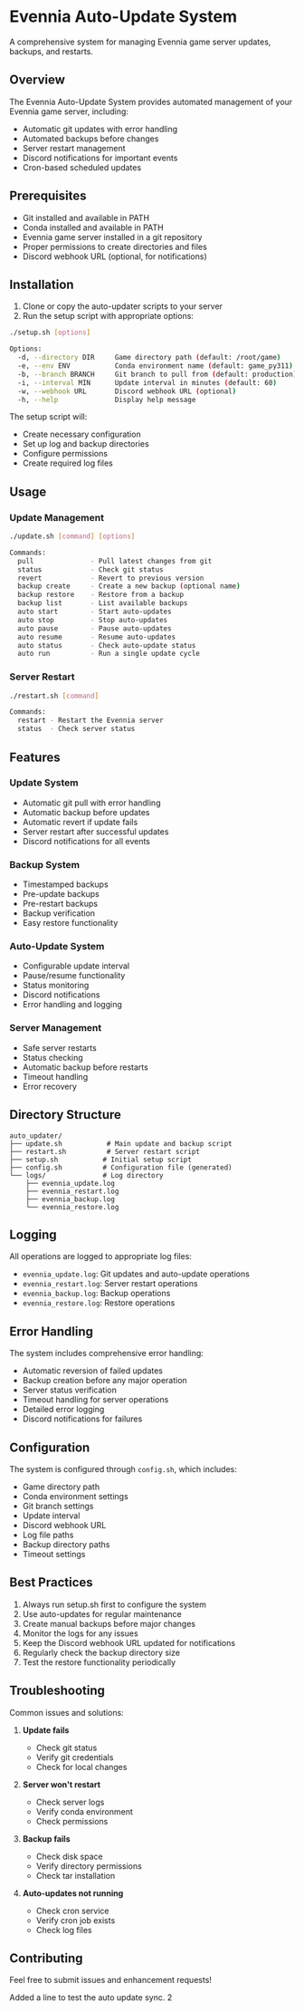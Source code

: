 # Evennia Auto-Update System

A comprehensive system for managing Evennia game server updates, backups, and restarts.

## Overview

The Evennia Auto-Update System provides automated management of your Evennia game server, including:
- Automatic git updates with error handling
- Automated backups before changes
- Server restart management
- Discord notifications for important events
- Cron-based scheduled updates

## Prerequisites

- Git installed and available in PATH
- Conda installed and available in PATH
- Evennia game server installed in a git repository
- Proper permissions to create directories and files
- Discord webhook URL (optional, for notifications)

## Installation

1. Clone or copy the auto-updater scripts to your server
2. Run the setup script with appropriate options:

```bash
./setup.sh [options]

Options:
  -d, --directory DIR     Game directory path (default: /root/game)
  -e, --env ENV           Conda environment name (default: game_py311)
  -b, --branch BRANCH     Git branch to pull from (default: production)
  -i, --interval MIN      Update interval in minutes (default: 60)
  -w, --webhook URL       Discord webhook URL (optional)
  -h, --help              Display help message
```

The setup script will:
- Create necessary configuration
- Set up log and backup directories
- Configure permissions
- Create required log files

## Usage

### Update Management

```bash
./update.sh [command] [options]

Commands:
  pull              - Pull latest changes from git
  status            - Check git status
  revert            - Revert to previous version
  backup create     - Create a new backup (optional name)
  backup restore    - Restore from a backup
  backup list       - List available backups
  auto start        - Start auto-updates
  auto stop         - Stop auto-updates
  auto pause        - Pause auto-updates
  auto resume       - Resume auto-updates
  auto status       - Check auto-update status
  auto run          - Run a single update cycle
```

### Server Restart

```bash
./restart.sh [command]

Commands:
  restart - Restart the Evennia server
  status  - Check server status
```

## Features

### Update System
- Automatic git pull with error handling
- Automatic backup before updates
- Automatic revert if update fails
- Server restart after successful updates
- Discord notifications for all events

### Backup System
- Timestamped backups
- Pre-update backups
- Pre-restart backups
- Backup verification
- Easy restore functionality

### Auto-Update System
- Configurable update interval
- Pause/resume functionality
- Status monitoring
- Discord notifications
- Error handling and logging

### Server Management
- Safe server restarts
- Status checking
- Automatic backup before restarts
- Timeout handling
- Error recovery

## Directory Structure

```
auto_updater/
├── update.sh           # Main update and backup script
├── restart.sh          # Server restart script
├── setup.sh           # Initial setup script
├── config.sh          # Configuration file (generated)
└── logs/              # Log directory
    ├── evennia_update.log
    ├── evennia_restart.log
    ├── evennia_backup.log
    └── evennia_restore.log
```

## Logging

All operations are logged to appropriate log files:
- `evennia_update.log`: Git updates and auto-update operations
- `evennia_restart.log`: Server restart operations
- `evennia_backup.log`: Backup operations
- `evennia_restore.log`: Restore operations

## Error Handling

The system includes comprehensive error handling:
- Automatic reversion of failed updates
- Backup creation before any major operation
- Server status verification
- Timeout handling for server operations
- Detailed error logging
- Discord notifications for failures

## Configuration

The system is configured through `config.sh`, which includes:
- Game directory path
- Conda environment settings
- Git branch settings
- Update interval
- Discord webhook URL
- Log file paths
- Backup directory paths
- Timeout settings

## Best Practices

1. Always run setup.sh first to configure the system
2. Use auto-updates for regular maintenance
3. Create manual backups before major changes
4. Monitor the logs for any issues
5. Keep the Discord webhook URL updated for notifications
6. Regularly check the backup directory size
7. Test the restore functionality periodically

## Troubleshooting

Common issues and solutions:
1. **Update fails**
   - Check git status
   - Verify git credentials
   - Check for local changes

2. **Server won't restart**
   - Check server logs
   - Verify conda environment
   - Check permissions

3. **Backup fails**
   - Check disk space
   - Verify directory permissions
   - Check tar installation

4. **Auto-updates not running**
   - Check cron service
   - Verify cron job exists
   - Check log files

## Contributing

Feel free to submit issues and enhancement requests! 

Added a line to test the auto update sync. 2